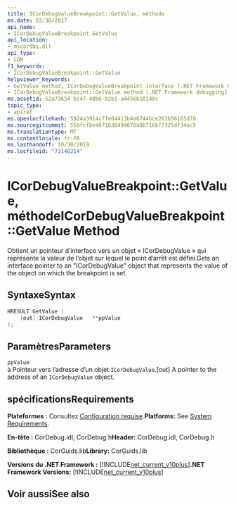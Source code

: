 ```yaml
---
title: ICorDebugValueBreakpoint::GetValue, méthode
ms.date: 03/30/2017
api_name:
- ICorDebugValueBreakpoint.GetValue
api_location:
- mscordbi.dll
api_type:
- COM
f1_keywords:
- ICorDebugValueBreakpoint::GetValue
helpviewer_keywords:
- GetValue method, ICorDebugValueBreakpoint interface [.NET Framework debugging]
- ICorDebugValueBreakpoint::GetValue method [.NET Framework debugging]
ms.assetid: 52a73654-bc47-48b6-b2b1-a4456b10140c
topic_type:
- apiref
ms.openlocfilehash: 5924a3914c7fe04413b4a6744bce263b56165d78
ms.sourcegitcommit: 559fcfbe4871636494870a8b716bf7325df34ac5
ms.translationtype: MT
ms.contentlocale: fr-FR
ms.lasthandoff: 10/30/2019
ms.locfileid: "73140214"
---
```

# <a name="icordebugvaluebreakpointgetvalue-method"></a><span data-ttu-id="46aa8-102">ICorDebugValueBreakpoint::GetValue, méthode</span><span class="sxs-lookup"><span data-stu-id="46aa8-102">ICorDebugValueBreakpoint::GetValue Method</span></span>
<span data-ttu-id="46aa8-103">Obtient un pointeur d’interface vers un objet « ICorDebugValue » qui représente la valeur de l’objet sur lequel le point d’arrêt est défini.</span><span class="sxs-lookup"><span data-stu-id="46aa8-103">Gets an interface pointer to an "ICorDebugValue" object that represents the value of the object on which the breakpoint is set.</span></span>  
  
## <a name="syntax"></a><span data-ttu-id="46aa8-104">Syntaxe</span><span class="sxs-lookup"><span data-stu-id="46aa8-104">Syntax</span></span>  
  
```cpp  
HRESULT GetValue (  
    [out] ICorDebugValue   **ppValue  
);  
```  
  
## <a name="parameters"></a><span data-ttu-id="46aa8-105">Paramètres</span><span class="sxs-lookup"><span data-stu-id="46aa8-105">Parameters</span></span>  
 `ppValue`  
 <span data-ttu-id="46aa8-106">à Pointeur vers l’adresse d’un objet `ICorDebugValue`.</span><span class="sxs-lookup"><span data-stu-id="46aa8-106">[out] A pointer to the address of an `ICorDebugValue` object.</span></span>  
  
## <a name="requirements"></a><span data-ttu-id="46aa8-107">spécifications</span><span class="sxs-lookup"><span data-stu-id="46aa8-107">Requirements</span></span>  
 <span data-ttu-id="46aa8-108">**Plateformes :** Consultez [Configuration requise](../../../../docs/framework/get-started/system-requirements.md).</span><span class="sxs-lookup"><span data-stu-id="46aa8-108">**Platforms:** See [System Requirements](../../../../docs/framework/get-started/system-requirements.md).</span></span>  
  
 <span data-ttu-id="46aa8-109">**En-tête :** CorDebug.idl, CorDebug.h</span><span class="sxs-lookup"><span data-stu-id="46aa8-109">**Header:** CorDebug.idl, CorDebug.h</span></span>  
  
 <span data-ttu-id="46aa8-110">**Bibliothèque :** CorGuids.lib</span><span class="sxs-lookup"><span data-stu-id="46aa8-110">**Library:** CorGuids.lib</span></span>  
  
 <span data-ttu-id="46aa8-111">**Versions du .NET Framework :** [!INCLUDE[net_current_v10plus](../../../../includes/net-current-v10plus-md.md)]</span><span class="sxs-lookup"><span data-stu-id="46aa8-111">**.NET Framework Versions:** [!INCLUDE[net_current_v10plus](../../../../includes/net-current-v10plus-md.md)]</span></span>  
  
## <a name="see-also"></a><span data-ttu-id="46aa8-112">Voir aussi</span><span class="sxs-lookup"><span data-stu-id="46aa8-112">See also</span></span>
